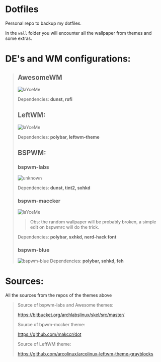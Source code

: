 # Dotfiles

Personal repo to backup my dotfiles.

In the `wall` folder you will encounter all the wallpaper from themes and some extras.

# 

# DE's and WM configurations:

> ## AwesomeWM
> 
> ![laYceMe](https://cdn.discordapp.com/attachments/677257230172684330/917900483321016380/ArchLabs-49-1600x900.png)
> 
> Dependencies: **dunst, rofi**
> 
> ## LeftWM:
> 
> ![laYceMe](https://user-images.githubusercontent.com/91397478/147704459-9d12bd1a-5eb3-477b-9d06-c496d55d6680.png)
> 
> Dependencies: **polybar, leftwm-theme**
> 
> ## BSPWM:
> 
> ### bspwm-labs
> 
> ![unknown](https://user-images.githubusercontent.com/91397478/147704657-eedfb60b-c2cc-47cc-91f4-36220989c434.png)
> 
> Dependencies: **dunst, tint2, sxhkd**
> 
> ### bspwm-maccker
> 
> ![laYceMe](https://cdn.discordapp.com/attachments/677257230172684330/929210177826209852/2022-01-07_23-30.png)
> 
> > Obs: the random wallpaper will be probably broken, a simple edit on bspwmrc will do the trick.
> 
> Dependencies: **polybar, sxhkd, nerd-hack font**
>
>
> ### bspwm-blue
>
> ![bspwm-blue](https://user-images.githubusercontent.com/91397478/158041300-9a78dbf6-31b4-475a-a7ab-a80766b57ecb.png)
> Dependencies: **polybar, sxhkd, feh**
> 
# Sources:

All the sources from the repos of the themes above

> Source of bspwm-labs and Awesome themes:
> 
>  https://bitbucket.org/archlabslinux/skel/src/master/
> 
>  
> 
> Source of bpwm-mccker theme:
> 
>  https://github.com/makccr/dot
> 
>  
> 
> Source of LeftWM theme:
> 
>  https://github.com/arcolinux/arcolinux-leftwm-theme-grayblocks
